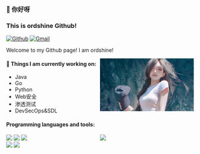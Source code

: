### 👋 你好呀
### This is ordshine Github!

[![Github](https://img.shields.io/badge/-Github-000?style=flat&logo=Github&logoColor=white)](https://github.com/ordshine)
[![Gmail](https://img.shields.io/badge/-Gmail-c14438?style=flat&logo=Gmail&logoColor=white)](mailto:ordshine@gmail.com)

Welcome to my Github page! I am ordshine!  

<img align="right" alt="img" src="https://github.com/ordshine/ordshine/blob/main/wallhaven-exwgw8.png" width="50%" height="auto" />


#### 🌱 Things I am currently working on: 
- Java
- Go
- Python
- Web安全
- 渗透测试
- DevSecOps&SDL





#### Programming languages and tools: 
<p>
<img width="50%" align="right" src="https://github-readme-stats.vercel.app/api?username=ordshine&show_icons=true&hide_border=true" />

<code><img width="10%" src="https://www.vectorlogo.zone/logos/java/java-ar21.svg"></code>
<code><img width="10%" src="https://www.vectorlogo.zone/logos/python/python-ar21.svg"></code>
<code><img width="10%" src="https://www.vectorlogo.zone/logos/golang/golang-ar21.svg"></code>
<br />
<code><img width="10%" src="https://www.vectorlogo.zone/logos/mysql/mysql-ar21.svg"></code>
<code><img width="10%" src="https://www.vectorlogo.zone/logos/redis/redis-ar21.svg"></code>
</p>
